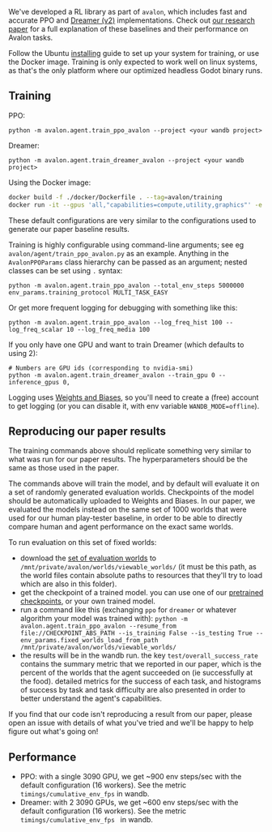 
We've developed a RL library as part of `avalon`, which includes fast and accurate PPO and [Dreamer (v2)](https://arxiv.org/abs/2010.02193) implementations. Check out [our research paper](https://openreview.net/pdf?id=TzNuIdrHoU) for a full explanation of these baselines and their performance on Avalon tasks.

Follow the Ubuntu [installing](../README.md#Installing) guide to set up your system for training, or use the Docker image. Training is only expected to work well on linux systems, as that's the only platform where our optimized headless Godot binary runs.

## Training

PPO:
```
python -m avalon.agent.train_ppo_avalon --project <your wandb project>
```

Dreamer:
```
python -m avalon.agent.train_dreamer_avalon --project <your wandb project>
```

Using the Docker image:
```sh
docker build -f ./docker/Dockerfile . --tag=avalon/training
docker run -it --gpus 'all,"capabilities=compute,utility,graphics"' -e WANDB_API_KEY=<your wandb key> avalon/ppo python -m avalon.agent.train_ppo_avalon --project <your wandb project>
```

These default configurations are very similar to the configurations used to generate our paper baseline results.

Training is highly configurable using command-line arguments; see eg `avalon/agent/train_ppo_avalon.py` as an example. Anything in the `AvalonPPOParams` class hierarchy can be passed as an argument; nested classes can be set using `.` syntax:

```
python -m avalon.agent.train_ppo_avalon --total_env_steps 5000000 env_params.training_protocol MULTI_TASK_EASY
```

Or get more frequent logging for debugging with something like this:
```
python -m avalon.agent.train_ppo_avalon --log_freq_hist 100 --log_freq_scalar 10 --log_freq_media 100
```

If you only have one GPU and want to train Dreamer (which defaults to using 2):
```
# Numbers are GPU ids (corresponding to nvidia-smi)
python -m avalon.agent.train_dreamer_avalon --train_gpu 0 --inference_gpus 0,
```

Logging uses [Weights and Biases](https://wandb.ai/site), so you'll need to create a (free) account to get logging (or you can disable it, with env variable `WANDB_MODE=offline`).

## Reproducing our paper results

The training commands above should replicate something very similar to what was run for our paper results. The hyperparameters should be the same as those used in the paper.

The commands above will train the model, and by default will evaluate it on a set of randomly generated evaluation worlds. Checkpoints of the model should be automatically uploaded to Weights and Biases. In our paper, we evaluated the models instead on the same set of 1000 worlds that were used for our human play-tester baseline, in order to be able to directly compare human and agent performance on the exact same worlds.

To run evaluation on this set of fixed worlds:
- download the [set of evaluation worlds](https://avalon-benchmark.s3.us-west-2.amazonaws.com/avalon_worlds__2f788115-ea32-4041-8cae-6e7cd33091b7.tar.gz) to `/mnt/private/avalon/worlds/viewable_worlds/` (it must be this path, as the world files contain absolute paths to resources that they'll try to load which are also in this folder).
- get the checkpoint of a trained model. you can use one of our [pretrained checkpoints](./docs/checkpoints.md), or your own trained model.
- run a command like this (exchanging `ppo` for `dreamer` or whatever algorithm your model was trained with):
```python -m avalon.agent.train_ppo_avalon --resume_from file://CHECKPOINT_ABS_PATH --is_training False --is_testing True --env_params.fixed_worlds_load_from_path /mnt/private/avalon/worlds/viewable_worlds/```
- the results will be in the wandb run. the key `test/overall_success_rate` contains the summary metric that we reported in our paper, which is the percent of the worlds that the agent succeeded on (ie successfully at the food). detailed metrics for the success of each task, and histograms of success by task and task difficulty are also presented in order to better understand the agent's capabilities.


If you find that our code isn't reproducing a result from our paper, please open an issue with details of what you've tried and we'll be happy to help figure out what's going on!

## Performance

- PPO: with a single 3090 GPU, we get ~900 env steps/sec with the default configuration (16 workers). See the metric `timings/cumulative_env_fps` in wandb.
- Dreamer: with 2 3090 GPUs, we get ~600 env steps/sec with the default configuration (16 workers). See the metric `timings/cumulative_env_fps
` in wandb.
